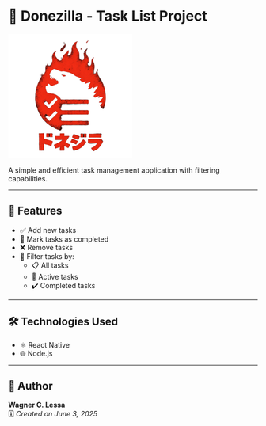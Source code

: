 # 🦖 Donezilla - Task List Project
<div style="width:100%;">
  <img src="./frontend/assets/donezilla_full_logo.png" alt="Donezilla Logo" width="250" style="align-self:center;"/>  
</div>


A simple and efficient task management application with filtering capabilities.

---

## 🚀 Features

- ✅ Add new tasks  
- 🔄 Mark tasks as completed  
- ❌ Remove tasks  
- 🎯 Filter tasks by:
  - 📋 All tasks  
  - 🔧 Active tasks  
  - ✔️ Completed tasks  

---

## 🛠️ Technologies Used

- ⚛️ React Native  
- 🌐 Node.js  

---

## 👤 Author

**Wagner C. Lessa**  
🗓️ *Created on June 3, 2025*

